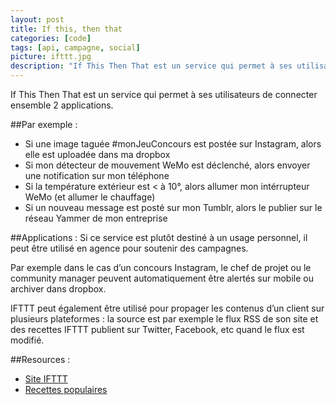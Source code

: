 ```yaml
---
layout: post
title: If this, then that
categories: [code]
tags: [api, campagne, social]
picture: ifttt.jpg
description: "If This Then That est un service qui permet à ses utilisateurs de connecter ensemble 2 applications."
---
```


If This Then That est un service qui permet à ses utilisateurs de connecter ensemble 2 applications.

##Par exemple :     
- Si une image taguée #monJeuConcours est postée sur Instagram, alors elle est uploadée dans ma dropbox
- Si mon détecteur de mouvement WeMo est déclenché, alors envoyer une notification sur mon téléphone
- Si la température extérieur est < à 10°, alors allumer mon intérrupteur WeMo (et allumer le chauffage)
- Si un nouveau message est posté sur mon Tumblr, alors le publier sur le réseau Yammer de mon entreprise

##Applications : 
Si ce service est plutôt destiné à un usage personnel, il peut être utilisé en agence pour soutenir des campagnes.

Par exemple dans le cas d’un concours Instagram, le chef de projet ou le community manager peuvent automatiquement être alertés sur mobile ou archiver dans dropbox.

IFTTT peut également être utilisé pour propager les contenus d’un client sur plusieurs plateformes : la source est par exemple le flux RSS de son site et des recettes IFTTT publient sur Twitter, Facebook, etc quand le flux est modifié.

##Resources :
- [Site IFTTT](https://ifttt.com)
- [Recettes populaires](https://ifttt.com/recipes?sort=popular)